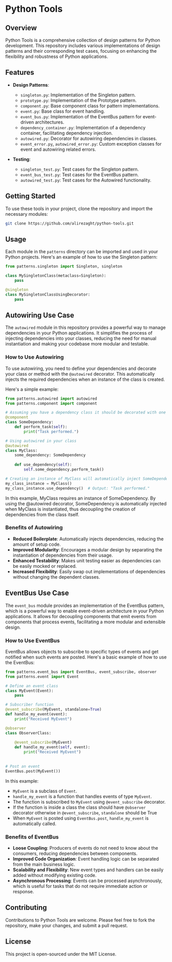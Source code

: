 # Python Tools

## Overview
Python Tools is a comprehensive collection of design patterns for Python development. This repository includes various implementations of design patterns and their corresponding test cases, focusing on enhancing the flexibility and robustness of Python applications.

## Features
- **Design Patterns**: 
  - `singleton.py`: Implementation of the Singleton pattern.
  - `prototype.py`: Implementation of the Prototype pattern.
  - `component.py`: Base component class for pattern implementations.
  - `event.py`: Base class for event handling.
  - `event_bus.py`: Implementation of the EventBus pattern for event-driven architectures.
  - `dependency_container.py`: Implementation of a dependency container, facilitating dependency injection.
  - `autowired.py`: Decorator for autowiring dependencies in classes.
  - `event_error.py`, `autowired_error.py`: Custom exception classes for event and autowiring related errors.

- **Testing**:
  - `singleton_test.py`: Test cases for the Singleton pattern.
  - `event_bus_test.py`: Test cases for the EventBus pattern.
  - `autowired_test.py`: Test cases for the Autowired functionality.

## Getting Started
To use these tools in your project, clone the repository and import the necessary modules:

```bash
git clone https://github.com/alirezaght/python-tools.git
```

## Usage

Each module in the `patterns` directory can be imported and used in your Python projects. Here's an example of how to use the Singleton pattern:

```python
from patterns.singleton import Singleton, singleton

class MySingletonClass(metaclass=Singleton):
    pass

@singleton
class MySingletonClassUsingDecorator:
    pass
```

## Autowiring Use Case
The `autowired` module in this repository provides a powerful way to manage dependencies in your Python applications. It simplifies the process of injecting dependencies into your classes, reducing the need for manual instantiation and making your codebase more modular and testable.

### How to Use Autowiring
To use autowiring, you need to define your dependencies and decorate your class or method with the `@autowired` decorator. This automatically injects the required dependencies when an instance of the class is created.

Here's a simple example:

```python
from patterns.autowired import autowired
from patterns.component import component

# Assuming you have a dependency class it should be decorated with one of @component, @singleton or @prototype decorators
@component
class SomeDependency:
    def perform_task(self):
        print("Task performed.")

# Using autowired in your class
@autowired
class MyClass:
    some_dependency: SomeDependency
    
    def use_dependency(self):
        self.some_dependency.perform_task()

# Creating an instance of MyClass will automatically inject SomeDependency
my_class_instance = MyClass()
my_class_instance.use_dependency()  # Output: "Task performed."

```

In this example, MyClass requires an instance of SomeDependency. By using the @autowired decorator, SomeDependency is automatically injected when MyClass is instantiated, thus decoupling the creation of dependencies from the class itself.

### Benefits of Autowiring
- **Reduced Boilerplate**: Automatically injects dependencies, reducing the amount of setup code.
- **Improved Modularity**: Encourages a modular design by separating the instantiation of dependencies from their usage.
- **Enhanced Testability**: Makes unit testing easier as dependencies can be easily mocked or replaced.
- **Increased Flexibility**: Easily swap out implementations of dependencies without changing the dependent classes.


## EventBus Use Case
The `event_bus` module provides an implementation of the EventBus pattern, which is a powerful way to enable event-driven architecture in your Python applications. It allows for decoupling components that emit events from components that process events, facilitating a more modular and extensible design.

### How to Use EventBus
EventBus allows objects to subscribe to specific types of events and get notified when such events are posted. Here's a basic example of how to use the EventBus:

```python
from patterns.event_bus import EventBus, event_subscribe, observer
from patterns.event import Event

# Define an event class
class MyEvent(Event):
    pass

# Subscriber function
@event_subscribe(MyEvent, standalone=True)
def handle_my_event(event):
    print("Received MyEvent")

@observer
class ObserverClass:
    
    @event_subscribe(MyEvent)
    def handle_my_event(self, event):
        print("Received MyEvent")
    
    
# Post an event
EventBus.post(MyEvent())
```
In this example:

- `MyEvent` is a subclass of `Event`.
- `handle_my_event` is a function that handles events of type `MyEvent`.
- The function is subscribed to `MyEvent` using `@event_subscribe` decorator.
- If the function is inside a class the class should have `@observer` decorator otherwise in `@event_subscribe`, `standalone` should be True
- When `MyEvent` is posted using `EventBus.post`, `handle_my_event` is automatically called.

### Benefits of EventBus
- **Loose Coupling**: Producers of events do not need to know about the consumers, reducing dependencies between components.
- **Improved Code Organization**: Event handling logic can be separated from the main business logic.
- **Scalability and Flexibility**: New event types and handlers can be easily added without modifying existing code.
- **Asynchronous Processing**: Events can be processed asynchronously, which is useful for tasks that do not require immediate action or response.


## Contributing

Contributions to Python Tools are welcome. Please feel free to fork the repository, make your changes, and submit a pull request.

## License

This project is open-sourced under the MIT License.